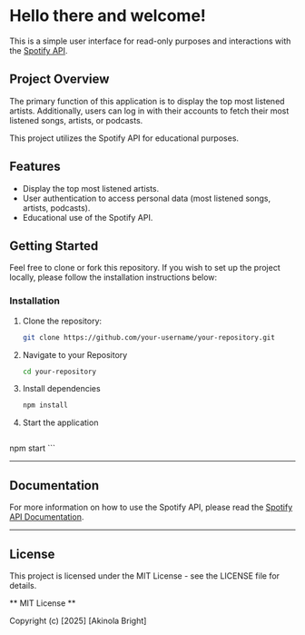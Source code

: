 # Hello there and welcome!

This is a simple user interface for read-only purposes and interactions with the [Spotify API](https://developer.spotify.com/).

## Project Overview
The primary function of this application is to display the top most listened artists. Additionally, users can log in with their accounts to fetch their most listened songs, artists, or podcasts.

This project utilizes the Spotify API for educational purposes. 

## Features
- Display the top most listened artists.
- User authentication to access personal data (most listened songs, artists, podcasts).
- Educational use of the Spotify API.

## Getting Started
Feel free to clone or fork this repository. If you wish to set up the project locally, please follow the installation instructions below:

### Installation
1. Clone the repository:
   ```bash
   git clone https://github.com/your-username/your-repository.git
   ```
2. Navigate to your Repository
    ```bash
    cd your-repository
    ```
3. Install dependencies
    ```bash
    npm install
    ```
4. Start the application
    ```bash
  npm start
    ```


---

## Documentation

For more information on how to use the Spotify API, please read the [Spotify API Documentation](https://developer.spotify.com/documentation/web-api).

---


## License
This project is licensed under the MIT License - see the LICENSE file for details.

** MIT License **

Copyright (c) [2025] [Akinola Bright]

